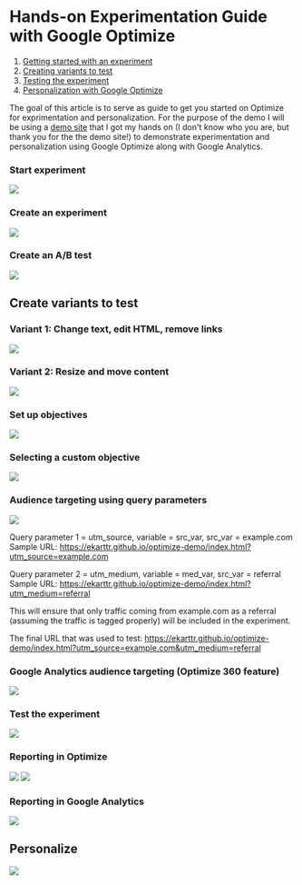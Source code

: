 # Hands-on Experimentation Guide with Google Optimize 

1. [Getting started with an experiment](#create-variants-you-wish-to-experiment-with)
2. [Creating variants to test](#create-variants-you-wish-to-experiment-with)
3. [Testing the experiment](#create-variants-you-wish-to-experiment-with)
4. [Personalization with Google Optimize](#create-variants-you-wish-to-experiment-with)

The goal of this article is to serve as guide to get you started on Optimize for exprimentation and personalization. For the purpose of the demo I will be using a [demo site](https://ekarttr.github.io/optimize-demo/index.html) that I got my hands on (I don't know who you are, but thank you for the the demo site!) to demonstrate experimentation and personalization using Google Optimize along with Google Analytics.

### Start experiment
<img src="https://github.com/ekarttr/optimize-demo/blob/master/img/img5.gif?raw=true">

### Create an experiment
<img src="https://github.com/ekarttr/optimize-demo/blob/master/img/img11.png?raw=true">

### Create an A/B test
<img src="https://github.com/ekarttr/optimize-demo/blob/master/img/img12.png?raw=true">

## Create variants to test

### Variant 1: Change text, edit HTML, remove links

<img src="https://github.com/ekarttr/optimize-demo/blob/master/img/img1.gif?raw=true">

### Variant 2: Resize and move content 

<img src="https://github.com/ekarttr/optimize-demo/blob/master/img/img2.gif?raw=true">

### Set up objectives

<img src="https://github.com/ekarttr/optimize-demo/blob/master/img/img3.gif?raw=true">

### Selecting a custom objective
<img src="https://github.com/ekarttr/optimize-demo/blob/master/img/img13.png?raw=true">

### Audience targeting using query parameters

<img src="https://github.com/ekarttr/optimize-demo/blob/master/img/img4.gif?raw=true">

Query parameter 1 = utm_source, variable = src_var, src_var = example.com
Sample URL: https://ekarttr.github.io/optimize-demo/index.html?utm_source=example.com 

Query parameter 2 = utm_medium, variable = med_var, src_var = referral
Sample URL: https://ekarttr.github.io/optimize-demo/index.html?utm_medium=referral 

This will ensure that only traffic coming from example.com as a referral (assuming the traffic is tagged properly) will be included in the experiment. 

The final URL that was used to test: https://ekarttr.github.io/optimize-demo/index.html?utm_source=example.com&utm_medium=referral 

### Google Analytics audience targeting (Optimize 360 feature)
<img src="https://github.com/ekarttr/optimize-demo/blob/master/img/img8.gif?raw=true">

### Test the experiment
<img src="https://github.com/ekarttr/optimize-demo/blob/master/img/img9.gif?raw=true">

### Reporting in Optimize
<img src="https://github.com/ekarttr/optimize-demo/blob/master/img/img7.png?raw=true">
<img src="https://github.com/ekarttr/optimize-demo/blob/master/img/img6.png?raw=true">

### Reporting in Google Analytics 
<img src="https://github.com/ekarttr/optimize-demo/blob/master/img/img14.png?raw=true">

## Personalize
<img src="https://github.com/ekarttr/optimize-demo/blob/master/img/img10.gif?raw=true">




 
